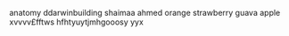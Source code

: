 anatomy
ddarwinbuilding
shaimaa
ahmed
orange 
strawberry
guava
apple 
xvvvv£fftws
hfhtyuytjmhgooosy
yyx
